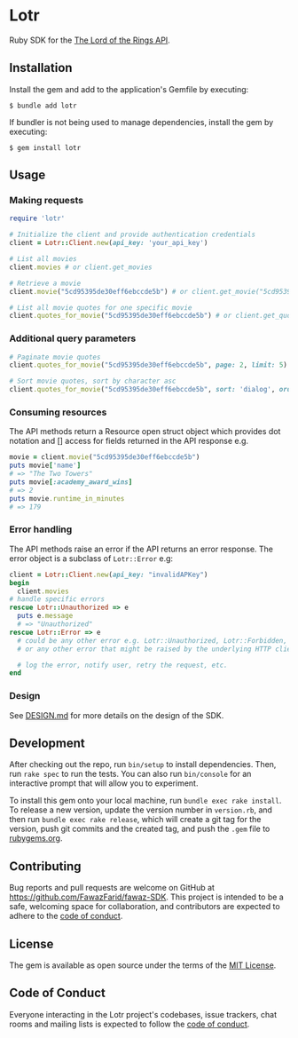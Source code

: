 # Lotr

Ruby SDK for the [The Lord of the Rings API](https://the-one-api.dev/).

## Installation

Install the gem and add to the application's Gemfile by executing:

    $ bundle add lotr

If bundler is not being used to manage dependencies, install the gem by executing:

    $ gem install lotr

## Usage

### Making requests

```ruby
require 'lotr'

# Initialize the client and provide authentication credentials
client = Lotr::Client.new(api_key: 'your_api_key')

# List all movies
client.movies # or client.get_movies

# Retrieve a movie
client.movie("5cd95395de30eff6ebccde5b") # or client.get_movie("5cd95395de30eff6ebccde5b")

# List all movie quotes for one specific movie
client.quotes_for_movie("5cd95395de30eff6ebccde5b") # or client.get_quotes_for_movie("5cd95395de30eff6ebccde5b")
```

### Additional query parameters

```ruby
# Paginate movie quotes
client.quotes_for_movie("5cd95395de30eff6ebccde5b", page: 2, limit: 5)

# Sort movie quotes, sort by character asc
client.quotes_for_movie("5cd95395de30eff6ebccde5b", sort: 'dialog', order: 'asc')
```

### Consuming resources

The API methods return a Resource open struct object which provides dot notation and [] access for fields returned in the API response e.g.

```ruby
movie = client.movie("5cd95395de30eff6ebccde5b")
puts movie['name']
# => "The Two Towers"
puts movie[:academy_award_wins]
# => 2
puts movie.runtime_in_minutes
# => 179
```

### Error handling

The API methods raise an error if the API returns an error response. The error object is a subclass of `Lotr::Error` e.g:

```ruby
client = Lotr::Client.new(api_key: "invalidAPKey")
begin
  client.movies
# handle specific errors
rescue Lotr::Unauthorized => e
  puts e.message
  # => "Unauthorized"
rescue Lotr::Error => e
  # could be any other error e.g. Lotr::Unauthorized, Lotr::Forbidden, Lotr::BadRequest, Lotr::InternalServerError, Lotr::ServiceUnavailable
  # or any other error that might be raised by the underlying HTTP client.

  # log the error, notify user, retry the request, etc.
end
```

### Design

See [DESIGN.md](DESIGN.md) for more details on the design of the SDK.

## Development

After checking out the repo, run `bin/setup` to install dependencies. Then, run `rake spec` to run the tests. You can also run `bin/console` for an interactive prompt that will allow you to experiment.

To install this gem onto your local machine, run `bundle exec rake install`. To release a new version, update the version number in `version.rb`, and then run `bundle exec rake release`, which will create a git tag for the version, push git commits and the created tag, and push the `.gem` file to [rubygems.org](https://rubygems.org).

## Contributing

Bug reports and pull requests are welcome on GitHub at https://github.com/FawazFarid/fawaz-SDK. This project is intended to be a safe, welcoming space for collaboration, and contributors are expected to adhere to the [code of conduct](https://github.com/https://github.com/FawazFarid/fawaz-SDK/blob/main/CODE_OF_CONDUCT.md).

## License

The gem is available as open source under the terms of the [MIT License](https://opensource.org/licenses/MIT).

## Code of Conduct

Everyone interacting in the Lotr project's codebases, issue trackers, chat rooms and mailing lists is expected to follow the [code of conduct](https://github.com/FawazFarid/fawaz-SDK/blob/main/CODE_OF_CONDUCT.md).
